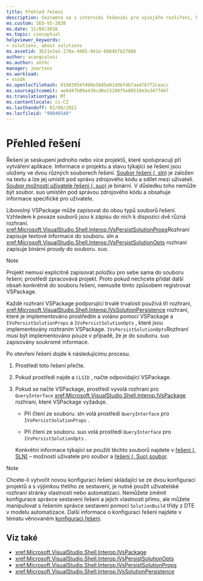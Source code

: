 ```yaml
---
title: Přehled řešení
description: Seznamte se s interními řešeními pro vývojáře rozšíření, kteří chtějí pracovat s řešeními v rozšířeních sady Visual Studio.
ms.custom: SEO-VS-2020
ms.date: 11/04/2016
ms.topic: conceptual
helpviewer_keywords:
- solutions, about solutions
ms.assetid: 3b21e3a1-170a-4485-941e-6b04b7b27886
author: acangialosi
ms.author: anthc
manager: jmartens
ms.workload:
- vssdk
ms.openlocfilehash: 91903954f490e5845e01ddbf4b7aa4767f2ceacc
ms.sourcegitcommit: ae6d47b09a439cd0e13180f5e89510e3e347fd47
ms.translationtype: MT
ms.contentlocale: cs-CZ
ms.lasthandoff: 02/08/2021
ms.locfileid: "99846540"
---
```

# <a name="solutions-overview"></a>Přehled řešení

Řešení je seskupení jednoho nebo více projektů, které spolupracují při vytváření aplikace. Informace o projektu a stavu týkající se řešení jsou uloženy ve dvou různých souborech řešení. [Soubor řešení (. sln)](solution-dot-sln-file.md) je založen na textu a lze jej umístit pod správu zdrojového kódu a sdílet mezi uživateli. [Soubor možnosti uživatele řešení (. suo)](solution-user-options-dot-suo-file.md) je binární. V důsledku toho nemůže být soubor. suo umístěn pod správou zdrojového kódu a obsahuje informace specifické pro uživatele.

Libovolný VSPackage může zapisovat do obou typů souborů řešení. Vzhledem k povaze souborů jsou k zápisu do nich k dispozici dvě různá rozhraní. <xref:Microsoft.VisualStudio.Shell.Interop.IVsPersistSolutionProps>Rozhraní zapisuje textové informace do souboru. sln a <xref:Microsoft.VisualStudio.Shell.Interop.IVsPersistSolutionOpts> rozhraní zapisuje binární proudy do souboru. suo.

> [!NOTE]
> Projekt nemusí explicitně zapisovat položku pro sebe sama do souboru řešení; prostředí zpracovává projekt. Proto pokud nechcete přidat další obsah konkrétně do souboru řešení, nemusíte tímto způsobem registrovat VSPackage.

Každé rozhraní VSPackage podporující trvalé trvalosti používá tři rozhraní, <xref:Microsoft.VisualStudio.Shell.Interop.IVsSolutionPersistence> rozhraní, které je implementováno prostředím a voláno pomocí VSPackage a `IVsPersistSolutionProps` a `IVsPersistSolutionOpts` , které jsou implementovány rozhraním VSPackage. `IVsPersistSolutionOpts`Rozhraní musí být implementováno pouze v případě, že je do souboru. suo zapisovány soukromé informace.

Po otevření řešení dojde k následujícímu procesu.

1. Prostředí toto řešení přečte.

2. Pokud prostředí najde a `CLSID` , načte odpovídající VSPackage.

3. Pokud se načte VSPackage, prostředí vyvolá rozhraní pro `QueryInterface` <xref:Microsoft.VisualStudio.Shell.Interop.IVsPackage> rozhraní, které VSPackage vyžaduje.

   - Při čtení ze souboru. sln volá prostředí `QueryInterface` pro `IVsPersistSolutionProps` .

   - Při čtení ze souboru. suo volá prostředí `QueryInterface` pro `IVsPersistSolutionOpts` .

   Konkrétní informace týkající se použití těchto souborů najdete v [řešení (. SLN)](../../extensibility/internals/solution-dot-sln-file.md) – možnosti uživatele pro soubor a [řešení (. Suo) soubor](../../extensibility/internals/solution-user-options-dot-suo-file.md).

> [!NOTE]
> Chcete-li vytvořit novou konfiguraci řešení skládající se ze dvou konfigurací projektů a s výjimkou třetího ze sestavení, je nutné použít uživatelské rozhraní stránky vlastností nebo automatizaci. Nemůžete změnit konfigurace správce sestavení řešení a jejich vlastnosti přímo, ale můžete manipulovat s řešením správce sestavení pomocí `SolutionBuild` třídy z DTE v modelu automatizace. Další informace o konfiguraci řešení najdete v tématu věnovaném [konfiguraci řešení](../../extensibility/internals/solution-configuration.md).

## <a name="see-also"></a>Viz také

- <xref:Microsoft.VisualStudio.Shell.Interop.IVsPackage>
- <xref:Microsoft.VisualStudio.Shell.Interop.IVsPersistSolutionOpts>
- <xref:Microsoft.VisualStudio.Shell.Interop.IVsPersistSolutionProps>
- <xref:Microsoft.VisualStudio.Shell.Interop.IVsSolutionPersistence>
